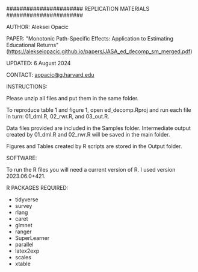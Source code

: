#######################
REPLICATION MATERIALS
#######################

AUTHOR: Aleksei Opacic

PAPER: "Monotonic Path-Specific Effects: Application to Estimating Educational Returns" (https://alekseiopacic.github.io/papers/JASA_ed_decomp_sm_merged.pdf)

UPDATED: 6 August 2024

CONTACT: aopacic@g.harvard.edu

INSTRUCTIONS:

Please unzip all files and put them in the same folder. 

To reproduce table 1 and figure 1, open ed_decomp.Rproj and run each file in turn: 01_dml.R, 02_rwr.R, and 03_out.R.

Data files provided are included in the Samples folder. Intermediate output created by 01_dml.R and 02_rwr.R will be saved in the main folder.

Figures and Tables created by R scripts are stored in the Output folder. 

SOFTWARE:

To run the R files you will need a current version of R. I used version 2023.06.0+421.

R PACKAGES REQUIRED:

- tidyverse
- survey
- rlang
- caret
- glmnet
- ranger
- SuperLearner
- parallel
- latex2exp
- scales
- xtable

